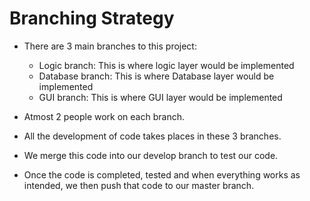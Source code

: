 # Branching Strategy
- There are 3 main branches to this project: 
    - Logic branch: This is where logic layer would be implemented
    - Database branch: This is where Database layer would be implemented
    - GUI branch: This is where GUI layer would be implemented

- Atmost 2 people work on each branch.
- All the development of code takes places in these 3 branches. 
- We merge this code into our develop branch to test our code.
- Once the code is completed, tested and when everything works as intended, we then push that code to our master branch.